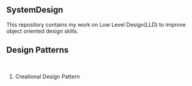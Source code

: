 ## SystemDesign

This repository contains my work on Low Level Design(LLD) to improve object oriented design skills.

## Design Patterns
<br>

1. Creational Design Pattern

<br>
